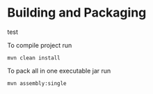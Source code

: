 Building and Packaging
======================
test

To compile project run

    mvn clean install

To pack all in one executable jar run

    mvn assembly:single
